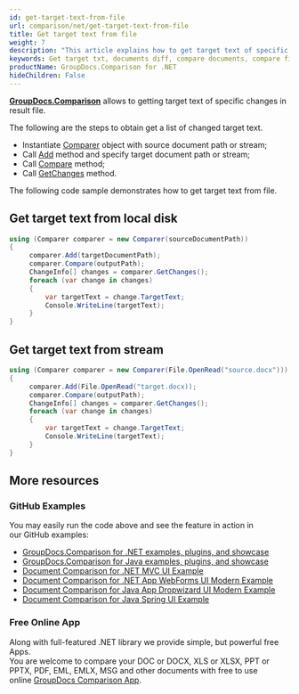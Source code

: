 ```yaml
---
id: get-target-text-from-file
url: comparison/net/get-target-text-from-file
title: Get target text from file
weight: 7
description: "This article explains how to get target text of specific changes using GroupDocs.Comparison for .NET."
keywords: Get target txt, documents diff, compare documents, compare files
productName: GroupDocs.Comparison for .NET
hideChildren: False
---
```

[**GroupDocs.Comparison**](https://products.groupdocs.com/comparison/net) allows to getting target text of specific changes in result file.

The following are the steps to obtain get a list of changed target text.

*   Instantiate [Comparer](https://apireference.groupdocs.com/net/comparison/groupdocs.comparison/comparer) object with source document path or stream;
*   Call [Add](https://apireference.groupdocs.com/net/comparison/groupdocs.comparison/comparer/methods/add/index) method and specify target document path or stream;
*   Call [Compare](https://apireference.groupdocs.com/net/comparison/groupdocs.comparison/comparer/methods/compare) method;
*   Call [GetChanges](https://apireference.groupdocs.com/net/comparison/groupdocs.comparison/comparer/methods/getchanges) method.

The following code sample demonstrates how to get target text from file.

## Get target text from local disk

```csharp
using (Comparer comparer = new Comparer(sourceDocumentPath))
{
     comparer.Add(targetDocumentPath);
     comparer.Compare(outputPath);
     ChangeInfo[] changes = comparer.GetChanges();
     foreach (var change in changes)
     {
         var targetText = change.TargetText;
         Console.WriteLine(targetText);
     }
}
```

## Get target text from stream

```csharp
using (Comparer comparer = new Comparer(File.OpenRead("source.docx")))
{
     comparer.Add(File.OpenRead("target.docx));
     comparer.Compare(outputPath);
     ChangeInfo[] changes = comparer.GetChanges();
     foreach (var change in changes)
     {
         var targetText = change.TargetText;
         Console.WriteLine(targetText);
     }
}
```

## More resources

### GitHub Examples
You may easily run the code above and see the feature in action in our GitHub examples:
*   [GroupDocs.Comparison for .NET examples, plugins, and showcase](https://github.com/groupdocs-comparison/GroupDocs.Comparison-for-.NET)
*   [GroupDocs.Comparison for Java examples, plugins, and showcase](https://github.com/groupdocs-comparison/GroupDocs.Comparison-for-Java)
*   [Document Comparison for .NET MVC UI Example](https://github.com/groupdocs-comparison/GroupDocs.Comparison-for-.NET-MVC)
*   [Document Comparison for .NET App WebForms UI Modern Example](https://github.com/groupdocs-comparison/GroupDocs.Comparison-for-.NET-WebForms)
*   [Document Comparison for Java App Dropwizard UI Modern Example](https://github.com/groupdocs-comparison/GroupDocs.Comparison-for-Java-Dropwizard)
*   [Document Comparison for Java Spring UI Example](https://github.com/groupdocs-comparison/GroupDocs.Comparison-for-Java-Spring)
    
### Free Online App
Along with full-featured .NET library we provide simple, but powerful free Apps.  
You are welcome to compare your DOC or DOCX, XLS or XLSX, PPT or PPTX, PDF, EML, EMLX, MSG and other documents with free to use online [GroupDocs Comparison App](https://products.groupdocs.app/comparison).